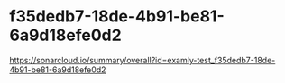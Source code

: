 # f35dedb7-18de-4b91-be81-6a9d18efe0d2
https://sonarcloud.io/summary/overall?id=examly-test_f35dedb7-18de-4b91-be81-6a9d18efe0d2
